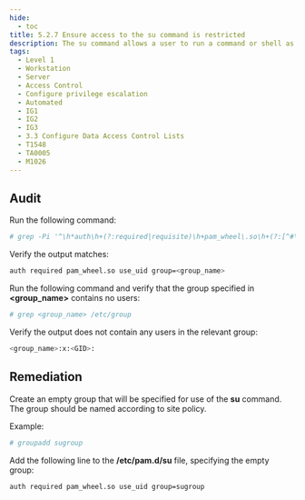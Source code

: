 ```yaml
---
hide:
  - toc
title: 5.2.7 Ensure access to the su command is restricted
description: The su command allows a user to run a command or shell as another user. The program has been superseded by sudo, which allows for more granular control over privileged access. Normally, the su command can be executed by any user. By uncommenting the pam_wheel.so statement in /etc/pam.d/su, the su command will only allow users in a specific groups to execute su. This group should be empty to reinforce the use of sudo for privileged access.
tags:
  - Level 1
  - Workstation
  - Server
  - Access Control
  - Configure privilege escalation
  - Automated
  - IG1
  - IG2
  - IG3
  - 3.3 Configure Data Access Control Lists
  - T1548
  - TA0005
  - M1026
---
```


## Audit
Run the following command:
```bash
# grep -Pi '^\h*auth\h+(?:required|requisite)\h+pam_wheel\.so\h+(?:[^#\n\r]+\h+)?((?!\2)(use_uid\b|group=\H+\b))\h+(?:[^#\n\r]+\h+)?((?!\1)(use_uid\b|group=\H+\b))(\h+.*)?$' /etc/pam.d/su
```

Verify the output matches:
```bash
auth required pam_wheel.so use_uid group=<group_name>
```

Run the following command and verify that the group specified in **<group_name>** contains no users:
```bash
# grep <group_name> /etc/group
```

Verify the output does not contain any users in the relevant group:
```bash
<group_name>:x:<GID>:
```

## Remediation
Create an empty group that will be specified for use of the **su** command. The group should be named according to site policy.

Example:
```bash
# groupadd sugroup
```

Add the following line to the **/etc/pam.d/su** file, specifying the empty group: 
```bash
auth required pam_wheel.so use_uid group=sugroup
```
